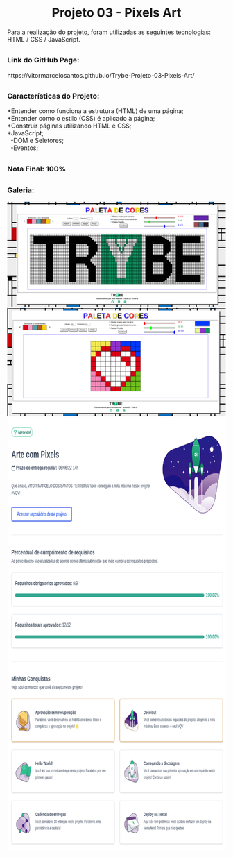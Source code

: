 <h1 align="center">Projeto 03 - Pixels Art</h1>

<div>
  Para a realização do projeto, foram utilizadas as seguintes tecnologias: HTML / CSS / JavaScript.
</div>

##

<div>
  <h3>Link do GitHub Page:</h3> https://vitormarcelosantos.github.io/Trybe-Projeto-03-Pixels-Art/
</div>

##

<div>
  <h3>Características do Projeto:</h3>
  *Entender como funciona a estrutura (HTML) de uma página;<br/>
  *Entender como o estilo (CSS) é aplicado à página;<br/>
  *Construir páginas utilizando HTML e CSS;<br/>
  *JavaScript;<br/>
  &nbsp&nbsp-DOM e Seletores;<br/>
  &nbsp&nbsp-Eventos;<br/>
</div>

##

<div>
  <h3>Nota Final: 100%</h3>
</div>

##
<h3>Galeria:</h3>
<img src="https://github.com/VitorMarceloSantos/Trybe-Projeto-03-Pixels-Art/blob/main/projetoPixelsArt-trybe.png" title="Projeto - 03" alt="J"/><br/>
<img src="https://github.com/VitorMarceloSantos/Trybe-Projeto-03-Pixels-Art/blob/main/ProjetoPixelsArt.png" title="Projeto - 03" alt="J"/><br/>
<img src="https://github.com/VitorMarceloSantos/Trybe-Projeto-03-Pixels-Art/blob/main/ProjetoPixelsArt-Nota.png" title="Projeto - 03" alt="J" width="1000" height="1000"/><br/>

##

